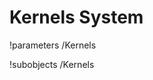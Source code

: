 <!-- MOOSE Documentation Stub: Remove this when content is added. -->

# Kernels System
!parameters /Kernels

!subobjects /Kernels

